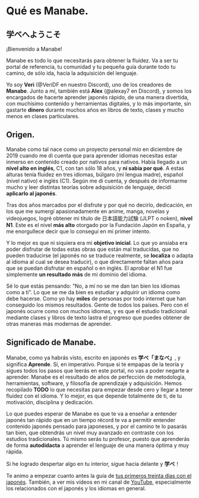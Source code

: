 # Qué es Manabe.

## 学べへようこそ
¡Bienvenido a Manabe!

Manabe es todo lo que necesitarás para obtener la fluidez. Va a ser tu portal de referencia, tu comunidad y tu pequeña guía durante todo tu camino, de sólo ida, hacia la adquisición del lenguaje.

Yo soy **Veri** (@VeriDF en nuestro Discord), uno de los creadores de **Manabe**. Junto a mí, también está **Alex** (@alexay7 en Discord), y somos los encargados de hacerte aprender japonés rápido, de una manera divertida, con muchísimo contenido y herramientas digitales, y lo más importante, sin gastarte **dinero** durante muchos años en libros de texto, clases y mucho menos en clases particulares.

## Origen.
Manabe como tal nace como un proyecto personal mío en diciembre de 2019 cuando me di cuenta que para aprender idiomas necesitas estar inmerso en contenido creado por nativos para nativos. Había llegado a un **nivel alto en inglés**, C1, con tan sólo 18 años, y **ni sabía por qué**. A estas alturas tenía fluidez en tres idiomas, búlgaro (mi lengua madre), español (nivel nativo) e inglés (C1). Según me di cuenta, y después de informarme mucho y leer distintas teorías sobre adquisición de lenguaje, decidí **aplicarlo al japonés**. 

Tras dos años marcados por el disfrute y por qué no decirlo, dedicación, en los que me sumergí apasionadamente en anime, manga, novelas y videojuegos, logré obtener mi título de 日本語能力試験 (JLPT o noken), **nivel N1**. Este es el nivel **más alto** otorgado por la Fundación Japón en España, y me enorgullece decir que lo conseguí en mi primer intento.

Y lo mejor es que ni siquiera era mi **objetivo inicial**. Lo que yo ansiaba era poder disfrutar de todas estas obras que están mal traducidas, que no pueden traducirse (el japonés no se traduce realmente, se **localiza** o adapta al idioma al cual se desea traducir), o que directamente faltan años para que se puedan disfrutar en español o en inglés. El aprobar el N1 fue simplemente **un resultado más** de mi dominio del idioma.

Sé lo que estás pensando: “No, a mí no se me dan tan bien los idiomas como a ti”. Lo que se me da bien es estudiar y adquirir un idioma como debe hacerse. Como yo hay **miles** de personas por todo internet que han conseguido los mismos resultados. Gente de todos los países. Pero con el japonés ocurre como con muchos idiomas, y es que el estudio tradicional mediante clases y libros de texto lastra el progreso que puedes obtener de otras maneras más modernas de aprender. 

## Significado de Manabe.
Manabe, como ya habrás visto, escrito en japonés es **学べ「まなべ」**, y significa **Aprende**. Sí, en imperativo. Porque si te empapas de la teoría y sigues todos los pasos que leerás en este portal, no vas a poder negarte a aprender. Manabe es el resultado de años de perfección de metodología, herramientas, software, y filosofía de aprendizaje y adquisición. Hemos recopilado **TODO** lo que necesitas para empezar desde cero y llegar a tener fluidez con el idioma. Y lo mejor, es que depende totalmente de ti, de tu motivación, disciplina y dedicación.

Lo que puedes esperar de Manabe es que te va a enseñar a entender japonés tan rápido que en un tiempo récord te va a permitir entender contenido japonés pensado para japoneses, y por el camino te lo pasarás tan bien, que obtendrás un nivel muy avanzado en contraste con los estudios tradicionales. Tú mismo serás tu profesor, puesto que aprenderás de forma **autodidacta** a aprender el lenguaje de una manera óptima y muy rápida.

Si he logrado despertar algo en tu interior, sigue hacia delante y **学べ**！

Te animo a empezar cuanto antes la guía de [tus primeros treinta días con el japonés](https://guia.manabe.es/). También, a ver mis vídeos en mi canal de [YouTube](https://www.youtube.com/channel/UCxZjk0xfTzZsX5nyjaHQVmg), especialmente los relacionados con el japonés y los idiomas en general.

